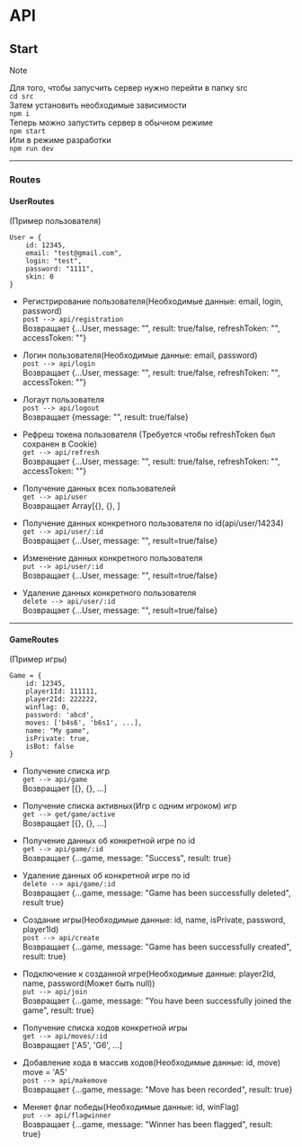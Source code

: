 # API
## Start
> [!NOTE]
> Для того, чтобы запусчить сервер нужно перейти в папку src \
    `cd src` \
> Затем установить необходимые зависимости \
    `npm i` \
> Теперь можно запустить сервер в обычном режиме \
    `npm start` \
> Или в режиме разработки \
    `npm run dev`

---
### Routes

#### UserRoutes
(Пример пользователя)

    User = {
        id: 12345,
        email: "test@gmail.com",
        login: "test",
        password: "1111",
        skin: 0
    }
    
* Регистрирование пользователя(Необходимые данные: email, login, password) \
    `post --> api/registration` \
    Возвращает {...User, message: "", result: true/false, refreshToken: "", accessToken: ""} 
    
* Логин пользователя(Необходимые данные: email, password) \
    `post --> api/login` \
    Возвращает {...User, message: "", result: true/false, refreshToken: "", accessToken: ""} 

* Логаут пользователя \
    `post --> api/logout` \
    Возвращает {message: "", result: true/false} 

* Рефреш токена пользователя (Требуется чтобы refreshToken был сохранен в Cookie) \
    `get --> api/refresh` \
    Возвращает {...User, message: "", result: true/false, refreshToken: "", accessToken: ""} 

* Получение данных всех пользователей \
    `get --> api/user` \
    Возвращает Array[{}, {}, ] 
    
* Получение данных конкретного пользователя по id(api/user/14234) \
    `get --> api/user/:id` \
    Возвращает {...User, message: "", result=true/false} 
    
* Изменение данных конкретного пользователя \
    `put --> api/user/:id` \
    Возвращает {...User, message: "", result=true/false} 

* Удаление данных конкретного пользователя \
    `delete --> api/user/:id` \
    Возвращает {...User, message: "", result=true/false} 

---
#### GameRoutes
(Пример игры)

    Game = {
        id: 12345,
        player1Id: 111111,
        player2Id: 222222,
        winflag: 0,
        password: 'abcd',
        moves: ['b4s6', 'b6s1', ...],
        name: "My game",
        isPrivate: true,
        isBot: false
    }

* Получение списка игр \
    `get --> api/game` \
    Возвращает [{}, {}, ...] 

* Получение списка активных(Игр с одним игроком) игр \
    `get --> get/game/active` \
    Возвращает [{}, {}, ...] 

* Получение данных об конкретной игре по id \
    `get --> api/game/:id` \
    Возвращает {...game, message: "Success", result: true} 

* Удаление данных об конкретной игре по id \
    `delete --> api/game/:id` \
    Возвращает {...game, message: "Game has been successfully deleted", result true} 

* Создание игры(Необходимые данные: id, name, isPrivate, password, player1Id) \
    `post --> api/create` \
    Возвращает {...game, message: "Game has been successfully created", result: true} 
    
* Подключение к созданной игре(Необходимые данные: player2Id, name, password(Может быть null)) \
    `put --> api/join` \
    Возвращает {...game, message: "You have been successfully joined the game", result: true} 

* Получение списка ходов конкретной игры \
    `get --> api/moves/:id` \
    Возвращает ['A5', 'G6', ...] 

* Добавление хода в массив ходов(Необходимые данные: id, move) move = 'A5' \
    `post --> api/makemove` \
    Возвращает {...game, message: "Move has been recorded", result: true} 

* Меняет флаг победы(Необходимые данные: id, winFlag) \
    `put --> api/flagwinner` \
    Возвращает {...game, message: "Winner has been flagged", result: true} 
